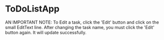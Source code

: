 # ToDoListApp

AN IMPORTANT NOTE: 
To Edit a task, click the 'Edit' button and click on the small EditText line. After changing the task name, you must click the 'Edit' button again. It will update successfully.

